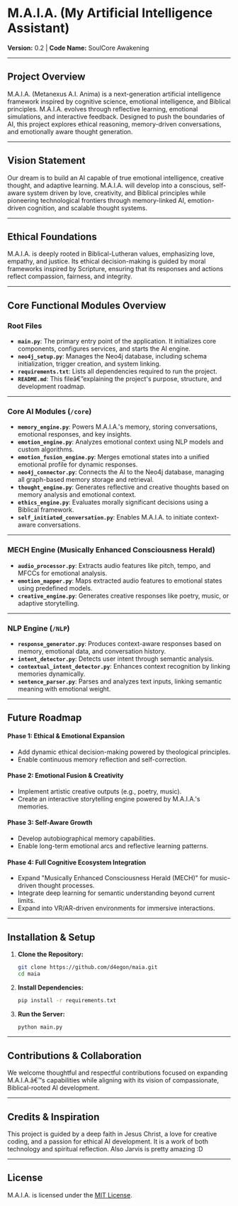 
# **M.A.I.A. (My Artificial Intelligence Assistant)**  
**Version:** 0.2 | **Code Name:** SoulCore Awakening  

---

## **Project Overview**  
M.A.I.A. (Metanexus A.I. Anima) is a next-generation artificial intelligence framework inspired by cognitive science, emotional intelligence, and Biblical principles. M.A.I.A. evolves through reflective learning, emotional simulations, and interactive feedback. Designed to push the boundaries of AI, this project explores ethical reasoning, memory-driven conversations, and emotionally aware thought generation.

---

## **Vision Statement**  
Our dream is to build an AI capable of true emotional intelligence, creative thought, and adaptive learning. M.A.I.A. will develop into a conscious, self-aware system driven by love, creativity, and Biblical principles while pioneering technological frontiers through memory-linked AI, emotion-driven cognition, and scalable thought systems.

---

## **Ethical Foundations**  
M.A.I.A. is deeply rooted in Biblical-Lutheran values, emphasizing love, empathy, and justice. Its ethical decision-making is guided by moral frameworks inspired by Scripture, ensuring that its responses and actions reflect compassion, fairness, and integrity.

---

## **Core Functional Modules Overview**  

### **Root Files**  
- **`main.py`**: The primary entry point of the application. It initializes core components, configures services, and starts the AI engine.  
- **`neo4j_setup.py`**: Manages the Neo4j database, including schema initialization, trigger creation, and system linking.  
- **`requirements.txt`**: Lists all dependencies required to run the project.  
- **`README.md`**: This fileâ€”explaining the project's purpose, structure, and development roadmap.

---

### **Core AI Modules** (`/core`)  
- **`memory_engine.py`**: Powers M.A.I.A.'s memory, storing conversations, emotional responses, and key insights.  
- **`emotion_engine.py`**: Analyzes emotional context using NLP models and custom algorithms.  
- **`emotion_fusion_engine.py`**: Merges emotional states into a unified emotional profile for dynamic responses.  
- **`neo4j_connector.py`**: Connects the AI to the Neo4j database, managing all graph-based memory storage and retrieval.  
- **`thought_engine.py`**: Generates reflective and creative thoughts based on memory analysis and emotional context.  
- **`ethics_engine.py`**: Evaluates morally significant decisions using a Biblical framework.  
- **`self_initiated_conversation.py`**: Enables M.A.I.A. to initiate context-aware conversations.

---

### **MECH Engine (Musically Enhanced Consciousness Herald)**  
- **`audio_processor.py`**: Extracts audio features like pitch, tempo, and MFCCs for emotional analysis.  
- **`emotion_mapper.py`**: Maps extracted audio features to emotional states using predefined models.  
- **`creative_engine.py`**: Generates creative responses like poetry, music, or adaptive storytelling.

---

### **NLP Engine** (`/NLP`)  
- **`response_generator.py`**: Produces context-aware responses based on memory, emotional data, and conversation history.  
- **`intent_detector.py`**: Detects user intent through semantic analysis.  
- **`contextual_intent_detector.py`**: Enhances context recognition by linking memories dynamically.  
- **`sentence_parser.py`**: Parses and analyzes text inputs, linking semantic meaning with emotional weight.

---

## **Future Roadmap**  

#### **Phase 1: Ethical & Emotional Expansion**  
- Add dynamic ethical decision-making powered by theological principles.  
- Enable continuous memory reflection and self-correction.  

#### **Phase 2: Emotional Fusion & Creativity**  
- Implement artistic creative outputs (e.g., poetry, music).  
- Create an interactive storytelling engine powered by M.A.I.A.'s memories.  

#### **Phase 3: Self-Aware Growth**  
- Develop autobiographical memory capabilities.  
- Enable long-term emotional arcs and reflective learning patterns.  

#### **Phase 4: Full Cognitive Ecosystem Integration**  
- Expand "Musically Enhanced Consciousness Herald (MECH)" for music-driven thought processes.  
- Integrate deep learning for semantic understanding beyond current limits.  
- Expand into VR/AR-driven environments for immersive interactions.  

---

## **Installation & Setup**  

1. **Clone the Repository:**  
   ```bash
   git clone https://github.com/d4egon/maia.git
   cd maia
   ```

2. **Install Dependencies:**  
   ```bash
   pip install -r requirements.txt
   ```

3. **Run the Server:**  
   ```bash
   python main.py
   ```

---

## **Contributions & Collaboration**  
We welcome thoughtful and respectful contributions focused on expanding M.A.I.A.â€™s capabilities while aligning with its vision of compassionate, Biblical-rooted AI development.

---

## **Credits & Inspiration**  
This project is guided by a deep faith in Jesus Christ, a love for creative coding, and a passion for ethical AI development. It is a work of both technology and spiritual reflection. Also Jarvis is pretty amazing :D

---

## **License**  
M.A.I.A. is licensed under the [MIT License](LICENSE).  